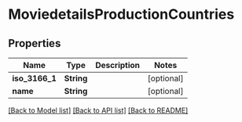 # MoviedetailsProductionCountries

## Properties

Name | Type | Description | Notes
------------ | ------------- | ------------- | -------------
**iso_3166_1** | **String** |  | [optional] 
**name** | **String** |  | [optional] 

[[Back to Model list]](../README.md#documentation-for-models) [[Back to API list]](../README.md#documentation-for-api-endpoints) [[Back to README]](../README.md)


